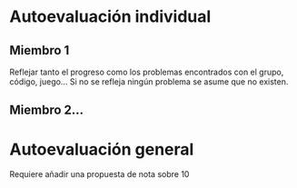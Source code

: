 # Autoevaluación individual

## Miembro 1
Reflejar tanto el progreso como los problemas encontrados con el grupo, código, juego... Si no se refleja ningún problema se asume que no existen.

## Miembro 2...

# Autoevaluación general
Requiere añadir una propuesta de nota sobre 10